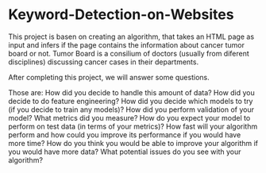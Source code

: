 # Keyword-Detection-on-Websites
This project is basen on creating an algorithm, that takes an HTML page as input and infers if the page contains the information about cancer tumor board or not.  Tumor Board is a consilium of doctors (usually from diferent disciplines) discussing cancer cases in their departments.

After completing this project, we will answer some questions. 

Those are:
How did you decide to handle this amount of data?
How did you decide to do feature engineering?
How did you decide which models to try (if you decide to train any models)?
How did you perform validation of your model?
What metrics did you measure?
How do you expect your model to perform on test data (in terms of your metrics)?
How fast will your algorithm perform and how could you improve its performance if you would have more time?
How do you think you would be able to improve your algorithm if you would have more data?
What potential issues do you see with your algorithm?
